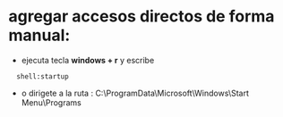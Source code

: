 # agregar accesos directos de forma manual:

- ejecuta tecla **windows + r** y escribe
```plaintext
  shell:startup
```
- o dirigete a la ruta :
C:\ProgramData\Microsoft\Windows\Start Menu\Programs
